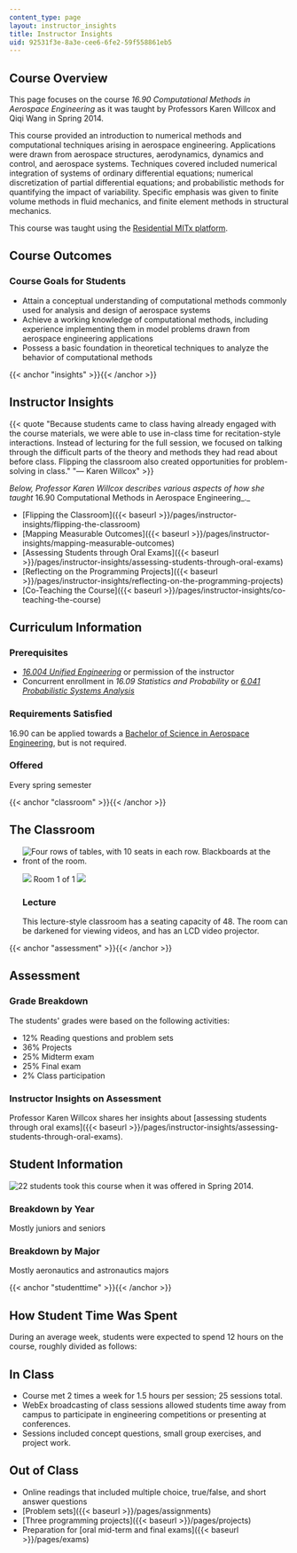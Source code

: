 ```yaml
---
content_type: page
layout: instructor_insights
title: Instructor Insights
uid: 92531f3e-8a3e-cee6-6fe2-59f558861eb5
---
```


Course Overview
---------------

This page focuses on the course _16.90 Computational Methods in Aerospace Engineering_ as it was taught by Professors Karen Willcox and Qiqi Wang in Spring 2014.

This course provided an introduction to numerical methods and computational techniques arising in aerospace engineering. Applications were drawn from aerospace structures, aerodynamics, dynamics and control, and aerospace systems. Techniques covered included numerical integration of systems of ordinary differential equations; numerical discretization of partial differential equations; and probabilistic methods for quantifying the impact of variability. Specific emphasis was given to finite volume methods in fluid mechanics, and finite element methods in structural mechanics.

This course was taught using the [Residential MITx platform](https://openlearning.mit.edu/mit-faculty/enhance-your-teaching-mit). 

Course Outcomes
---------------

### Course Goals for Students

*   Attain a conceptual understanding of computational methods commonly used for analysis and design of aerospace systems
*   Achieve a working knowledge of computational methods, including experience implementing them in model problems drawn from aerospace engineering applications
*   Possess a basic foundation in theoretical techniques to analyze the behavior of computational methods

{{< anchor "insights" >}}{{< /anchor >}}

Instructor Insights
-------------------

{{< quote "Because students came to class having already engaged with the course materials, we were able to use in-class time for recitation-style interactions. Instead of lecturing for the full session, we focused on talking through the difficult parts of the theory and methods they had read about before class. Flipping the classroom also created opportunities for problem-solving in class." "— Karen Willcox" >}}

_Below, Professor Karen Willcox describes various aspects of how she taught_ 16.90 Computational Methods in Aerospace Engineering_._

*   [Flipping the Classroom]({{< baseurl >}}/pages/instructor-insights/flipping-the-classroom)
*   [Mapping Measurable Outcomes]({{< baseurl >}}/pages/instructor-insights/mapping-measurable-outcomes)
*   [Assessing Students through Oral Exams]({{< baseurl >}}/pages/instructor-insights/assessing-students-through-oral-exams)
*   [Reflecting on the Programming Projects]({{< baseurl >}}/pages/instructor-insights/reflecting-on-the-programming-projects)
*   [Co-Teaching the Course]({{< baseurl >}}/pages/instructor-insights/co-teaching-the-course)

Curriculum Information
----------------------

### Prerequisites

*   _[16.004 Unified Engineering](/courses/16-01-unified-engineering-i-ii-iii-iv-fall-2005-spring-2006/)_ or permission of the instructor
*   Concurrent enrollment in _16.09 Statistics and Probability_ or _[6.041 Probabilistic Systems Analysis](/courses/6-041-probabilistic-systems-analysis-and-applied-probability-fall-2010/)_

### Requirements Satisfied

16.90 can be applied towards a [Bachelor of Science in Aerospace Engineering](http://catalog.mit.edu/degree-charts/aerospace-engineering-course-16/), but is not required.

### Offered

Every spring semester

{{< anchor "classroom" >}}{{< /anchor >}}

The Classroom
-------------

*   ![Four rows of tables, with 10 seats in each row. Blackboards at the front of the room.](BASEURL_PLACEHOLDER/resources/16-90-classroom)
    
    ![](/images/educator/classroom_prev_dim.png) Room 1 of 1 ![](/images/educator/classroom_next_dim.png)
    
    ### Lecture
    
    This lecture-style classroom has a seating capacity of 48. The room can be darkened for viewing videos, and has an LCD video projector.
    

{{< anchor "assessment" >}}{{< /anchor >}}

Assessment
----------

### Grade Breakdown

The students' grades were based on the following activities:

- 12% Reading questions and problem sets
- 36% Projects
- 25% Midterm exam
- 25% Final exam
- 2% Class participation

### Instructor Insights on Assessment

Professor Karen Willcox shares her insights about [assessing students through oral exams]({{< baseurl >}}/pages/instructor-insights/assessing-students-through-oral-exams).

Student Information
-------------------

![22 students took this course when it was offered in Spring 2014.](BASEURL_PLACEHOLDER/resources/22)

### Breakdown by Year

Mostly juniors and seniors

### Breakdown by Major

Mostly aeronautics and astronautics majors

{{< anchor "studenttime" >}}{{< /anchor >}}

How Student Time Was Spent
--------------------------

During an average week, students were expected to spend 12 hours on the course, roughly divided as follows:

In Class
--------

*   Course met 2 times a week for 1.5 hours per session; 25 sessions total.
*   WebEx broadcasting of class sessions allowed students time away from campus to participate in engineering competitions or presenting at conferences.
*   Sessions included concept questions, small group exercises, and project work.

Out of Class
------------

*   Online readings that included multiple choice, true/false, and short answer questions
*   [Problem sets]({{< baseurl >}}/pages/assignments)
*   [Three programming projects]({{< baseurl >}}/pages/projects)
*   Preparation for [oral mid-term and final exams]({{< baseurl >}}/pages/exams)